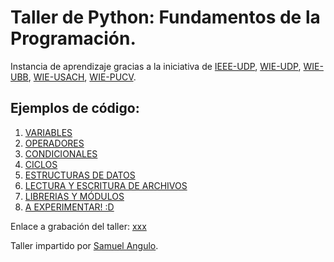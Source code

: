 # Taller de Python: Fundamentos de la Programación.

Instancia de aprendizaje gracias a la iniciativa de [IEEE-UDP](https://www.instagram.com/ieee.udp/), [WIE-UDP](https://www.instagram.com/wie.udp/), [WIE-UBB](https://www.instagram.com/wie.ubb/), [WIE-USACH](https://www.instagram.com/wie.usach/), [WIE-PUCV](https://www.instagram.com/wie.pucv/).

## Ejemplos de código:
1. [VARIABLES](./temario/variables.py)
2. [OPERADORES](./temario/operadores.py)
3. [CONDICIONALES](./temario/condicionales.py)
4. [CICLOS](./temario/ciclos.py)
5. [ESTRUCTURAS DE DATOS](./temario/estructuras-de-datos.py)
6. [LECTURA Y ESCRITURA DE ARCHIVOS](./temario/lectura-y-escritura-de-archivos.py)
7. [LIBRERIAS Y MÓDULOS](./temario/librerias-y-modulos.py)
8. [A EXPERIMENTAR! :D](./temario/proyecto.py)

Enlace a grabación del taller: [xxx](https://samuelangulo.com)

Taller impartido por [Samuel Angulo](https://www.linkedin.com/in/samuel-angulo/).